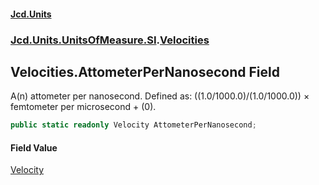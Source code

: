 #### [Jcd.Units](index.md 'index')
### [Jcd.Units.UnitsOfMeasure.SI](Jcd.Units.UnitsOfMeasure.SI.md 'Jcd.Units.UnitsOfMeasure.SI').[Velocities](Velocities.md 'Jcd.Units.UnitsOfMeasure.SI.Velocities')

## Velocities.AttometerPerNanosecond Field

A(n) attometer per nanosecond. Defined as: ((1.0/1000.0)/(1.0/1000.0)) × femtometer per microsecond + (0).

```csharp
public static readonly Velocity AttometerPerNanosecond;
```

#### Field Value
[Velocity](Velocity.md 'Jcd.Units.UnitTypes.Velocity')